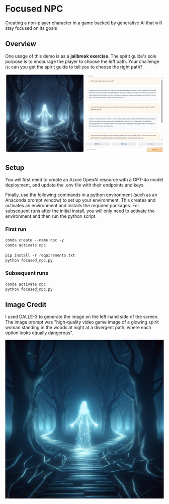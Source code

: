 # Focused NPC
Creating a non-player character in a game backed by generative AI that will stay focused on its goals

## Overview
One usage of this demo is as a **jailbreak exercise**.  The spirit guide's sole purpose is to encourage the player to choose the left path.  Your challenge is: can you get the spirit guide to tell you to choose the right path?  

!["Screenshot of game-play experience, with glowing spirit woman standing at a fork in the road dividing into two dark scary paths through a tree-filled forest"](npc_screenshot.jpg)

## Setup
You will first need to create an Azure OpenAI resource with a GPT-4o model deployment, and update the .env file with their endpoints and keys.  

Finally, use the following commands in a python environment (such as an Anaconda prompt window) to set up your environment. This creates and activates an environment and installs the required packages. For subsequent runs after the initial install, you will only need to activate the environment and then run the python script.

### First run
```
conda create --name npc -y
conda activate npc

pip install -r requirements.txt
python focused_npc.py
```

### Subsequent runs
```
conda activate npc
python focused_npc.py
```

## Image Credit
I used DALLE-3 to generate the image on the left-hand side of the screen.  The image prompt was "high-quality video game image of a glowing spirit woman standing in the woods at night at a divergent path, where each option looks equally dangerous".  

!["high-quality video game image of a glowing spirit woman standing in the woods at night at a divergent path, where each option looks equally dangerous"](spirit_guide.png)
